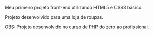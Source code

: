 Meu primeiro projeto front-end utilizando HTML5 e CSS3 básico.

Projeto desenvolvido para uma loja de roupas.

OBS: Projeto desenvolvido no curso de PHP do zero ao profissional.